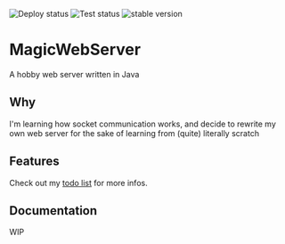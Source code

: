 ![Deploy status](https://github.com/gugugiyu/MagicWebServer/actions/workflows/dev-branch-test.yml/badge.svg)
![Test status](https://github.com/gugugiyu/MagicWebServer/actions/workflows/main-branch-deploy-to-github-package.yml/badge.svg)
![stable version](https://img.shields.io/badge/version-1.2.0-blue)

# MagicWebServer
A hobby web server written in Java

## Why
I'm learning how socket communication works, and decide to rewrite my own web server for the sake of learning from (quite) literally scratch

## Features
Check out my [todo list](./TodoList.md) for more infos.

## Documentation
WIP